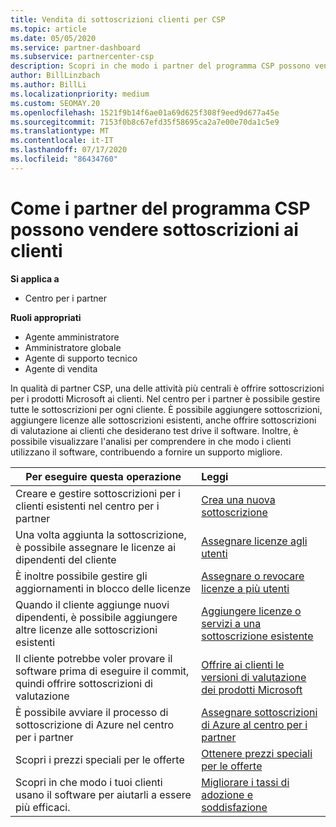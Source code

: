 ```yaml
---
title: Vendita di sottoscrizioni clienti per CSP
ms.topic: article
ms.date: 05/05/2020
ms.service: partner-dashboard
ms.subservice: partnercenter-csp
description: Scopri in che modo i partner del programma CSP possono vendere le sottoscrizioni ai clienti e gestirle tramite il centro per i partner.
author: BillLinzbach
ms.author: BillLi
ms.localizationpriority: medium
ms.custom: SEOMAY.20
ms.openlocfilehash: 1521f9b14f6ae01a69d625f308f9eed9d677a45e
ms.sourcegitcommit: 7153f0b8c67efd35f58695ca2a7e00e70da1c5e9
ms.translationtype: MT
ms.contentlocale: it-IT
ms.lasthandoff: 07/17/2020
ms.locfileid: "86434760"
---
```

# <a name="how-csp-program-partners-can-sell-subscriptions-to-customers"></a>Come i partner del programma CSP possono vendere sottoscrizioni ai clienti

**Si applica a**

-  Centro per i partner

**Ruoli appropriati**

- Agente amministratore
- Amministratore globale
- Agente di supporto tecnico
- Agente di vendita

In qualità di partner CSP, una delle attività più centrali è offrire sottoscrizioni per i prodotti Microsoft ai clienti. Nel centro per i partner è possibile gestire tutte le sottoscrizioni per ogni cliente. È possibile aggiungere sottoscrizioni, aggiungere licenze alle sottoscrizioni esistenti, anche offrire sottoscrizioni di valutazione ai clienti che desiderano test drive il software. Inoltre, è possibile visualizzare l'analisi per comprendere in che modo i clienti utilizzano il software, contribuendo a fornire un supporto migliore.

|**Per eseguire questa operazione**   |**Leggi**   |
|----------------------|:----------------------|
|Creare e gestire sottoscrizioni per i clienti esistenti nel centro per i partner|[Crea una nuova sottoscrizione](create-a-new-subscription.md)|
|Una volta aggiunta la sottoscrizione, è possibile assegnare le licenze ai dipendenti del cliente  |[Assegnare licenze agli utenti](assign-licenses-to-users.md)|
|È inoltre possibile gestire gli aggiornamenti in blocco delle licenze   |[Assegnare o revocare licenze a più utenti](bulk-license-provisioning-for-multiple-users.md)|
|Quando il cliente aggiunge nuovi dipendenti, è possibile aggiungere altre licenze alle sottoscrizioni esistenti   |[Aggiungere licenze o servizi a una sottoscrizione esistente](add-licenses-or-services-to-an-existing-subscription.md)|
|Il cliente potrebbe voler provare il software prima di eseguire il commit, quindi offrire sottoscrizioni di valutazione    |[Offrire ai clienti le versioni di valutazione dei prodotti Microsoft](offer-your-customers-trials-of-microsoft-products.md)|
|È possibile avviare il processo di sottoscrizione di Azure nel centro per i partner   |[Assegnare sottoscrizioni di Azure al centro per i partner](assign-azure-subscriptions.md)|
|Scopri i prezzi speciali per le offerte   |[Ottenere prezzi speciali per le offerte](get-special-pricing-for-offers.md)|
|Scopri in che modo i tuoi clienti usano il software per aiutarli a essere più efficaci.   | [Migliorare i tassi di adozione e soddisfazione](increasing-adoption-and-satisfaction.md)   |
